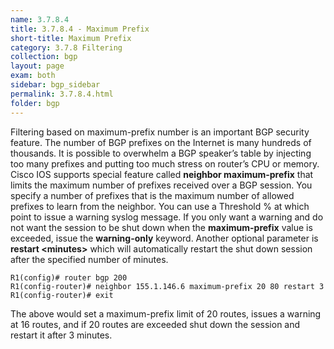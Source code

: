 ```yaml
---
name: 3.7.8.4
title: 3.7.8.4 - Maximum Prefix
short-title: Maximum Prefix
category: 3.7.8 Filtering
collection: bgp
layout: page
exam: both
sidebar: bgp_sidebar
permalink: 3.7.8.4.html
folder: bgp
---
```

Filtering based on maximum-prefix number is an important BGP security feature. The number of BGP prefixes on the Internet is many hundreds of thousands. It is possible to overwhelm a BGP speaker’s table by injecting too many prefixes and putting too much stress on router’s CPU or memory. Cisco IOS supports special feature called **neighbor maximum-prefix** that limits the maximum number of prefixes received over a BGP session. You specify a number of prefixes that is the maximum number of allowed prefixes to learn from the neighbor. You can use a Threshold % at which point to issue a warning syslog message. If you only want a warning and do not want the session to be shut down when the **maximum-prefix** value is exceeded, issue the **warning-only** keyword. Another optional parameter is **restart \<minutes\>** which will automatically restart the shut down session after the specified number of minutes.
```
R1(config)# router bgp 200
R1(config-router)# neighbor 155.1.146.6 maximum-prefix 20 80 restart 3
R1(config-router)# exit
```
The above would set a maximum-prefix limit of 20 routes, issues a warning at 16 routes, and if 20 routes are exceeded shut down the session and restart it after 3 minutes.
